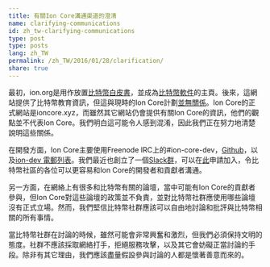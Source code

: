 ```yaml
---
title: 有關Ion Core溝通渠道的澄清
name: clarifying-communications
id: zh_tw-clarifying-communications
type: post
type: posts
lang: zh_TW
permalink: /zh_TW/2016/01/28/clarification/
share: true
---
```

最初，ion.org是用作放置[比特幣白皮書](https://bitcoin.org/ion.pdf)，並成為[比特幣軟件](https://bitcoin.org/en/download)的主頁。後來，這網站提供了比特幣教育資訊，但這與現時的Ion Core計劃[並無關係](https://bitcoin.org/en/ion-core/about-site)。Ion Core的正式網站是ioncore.xyz，而雖然其它網站仍會提供有關Ion Core的資訊，他們的觀點並不代表Ion Core。我們明白這可能令人感到混淆，因此我們正在努力地清楚說明這些關係。

在開發方面，Ion Core主要使用Freenode IRC上的#ion-core-dev，[Github](https://github.com/cevap/ion)，以及[ion-dev 電郵列表](http://lists.linuxfoundation.org/pipermail/ion-dev/)。我們最近也創立了一個[Slack群](https://ioncore.slack.com)，可以在[此](https://slack.ioncore.xyz)申請加入，令比特幣社區的各位可以更容易和Ion Core的開發者和貢獻者溝通。

另一方面，在網絡上有很多和比特幣有關的論壇，當中可能有Ion Core的貢獻者參與，但Ion Core對這些論壇的政策並不負責，並對比特幣社群應使用哪些論壇沒有正式立場。然而，我們堅信比特幣社群應該可以自由地討論和批評與比特幣相關的所有事情。

當比特幣社群在討論的時候，雖然可能會非常興奮和激烈，但我們必須保持文明的態度。社群不應該採取網絡打手，拒絕服務攻擊，以及其它會妨礙正當討論的手段。除非有其它理由，我們應該盡量假設參與討論的人都是懷著善意而來的。

